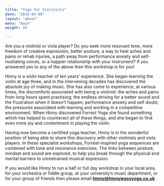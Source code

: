 ```yaml
---
title: "Yoga for Violinists"
date: "2014-04-09"
layout: "about"
menu: "main"
weight: 40

---
```


Are you a violinist or viola player?  Do you seek more resonant tone, more freedom of creative expression, better posture, a way to heal aches and pains or rehab injuries, a path away from performance anxiety and self-mutilating voices, or a happier relationship with your instrument?  If you answered yes to any of the above then this workshop is for you!

Hinny is a violin teacher of ten years' experience. She began learning the violin at age three, and in the intervening decades has discovered the absolute joy of making music.  She has also come to experience, at various times, the discomforts associated with being a violinist: the aches and pains from long hours spent practising; the endless striving for a better sound and the frustration when it doesn't happen; performance anxiety and self doubt; the pressures associated with learning and working in a competitive environment.  When Hinny discovered Forrest Yoga she found something which has helped to counteract all of these things, and she began to find even more joy and contentment in playing the violin.

Having now become a certified yoga teacher, Hinny is in the wonderful position of being able to share this discovery with other violinists and viola players.  In these specialist workshops, Forrest-inspired yoga sequences are combined with tone and resonance exercises.  The links between posture, mindset and sound are explored, to help you break through the physical and mental barriers to unrestrained musical expression.

If you would like Hinny to run a half or full day workshop in your local area, for your orchestra or fiddle group, at your university&rsquo;s music department, or for your group of friends then please email **hinny@hinnywassyoga.co.uk** .